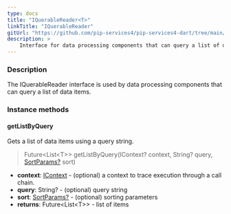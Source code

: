 ```yaml
---
type: docs
title: "IQuerableReader<T>"
linkTitle: "IQuerableReader"
gitUrl: "https://github.com/pip-services4/pip-services4-dart/tree/main/pip-services4-persistence-dart"
description: >
    Interface for data processing components that can query a list of data items.
---
```


### Description

The IQuerableReader interface is used by data processing components that can query a list of data items.

### Instance methods

#### getListByQuery
Gets a list of data items using a query string.

> Future\<List\<T\>\> getListByQuery(IContext? context, String? query, [SortParams?](../../../data/query/sort_params) sort)

- **context**: [IContext](../../../components/context/icontext) - (optional) a context to trace execution through a call chain.
- **query**: String? - (optional) query string
- **sort**: [SortParams?](../../../data/query/sort_params) - (optional) sorting parameters
- **returns**: Future\<List\<T\>\> - list of items
